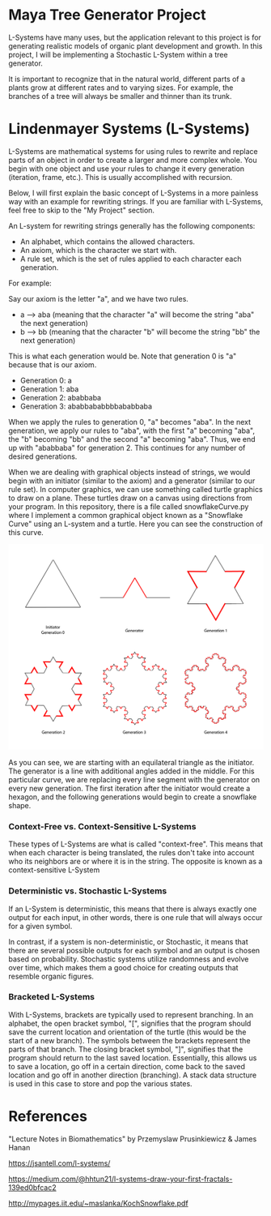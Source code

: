 # Maya Tree Generator Project


L-Systems have many uses, but the application relevant to this project is for generating realistic models of organic plant development and growth. In this project, I will be implementing a Stochastic L-System within a tree generator.

It is important to recognize that in the natural world, different parts of a plants grow at different rates and to varying sizes. For example, the branches of a tree will always be smaller and thinner than its trunk. 

# Lindenmayer Systems (L-Systems)

L-Systems are mathematical systems for using rules to rewrite and replace parts of an object in order to create a larger and more complex whole. You begin with one object and use your rules to change it every generation (iteration, frame, etc.). This is usually accomplished with recursion. 

Below, I will first explain the basic concept of L-Systems in a more painless way with an example for rewriting strings. If you are familiar with L-Systems, feel free to skip to the "My Project" section. 

An L-system for rewriting strings generally has the following components:

- An alphabet, which contains the allowed characters.
- An axiom, which is the character we start with.
- A rule set, which is the set of rules applied to each character each generation.

For example:

Say our axiom is the letter "a", and we have two rules. 
- a --> aba (meaning that the character "a" will become the string "aba" the next generation)
- b --> bb (meaning that the character "b" will become the string "bb" the next generation)

This is what each generation would be. Note that generation 0 is "a" because that is our axiom.

- Generation 0: a
- Generation 1: aba
- Generation 2: ababbaba
- Generation 3: ababbababbbbababbaba

When we apply the rules to generation 0, "a" becomes "aba". In the next generation, we apply our rules to "aba", with the first "a" becoming "aba", the "b" becoming "bb" and the second "a" becoming "aba". Thus, we end up with "ababbaba" for generation 2. This continues for any number of desired generations.

When we are dealing with graphical objects instead of strings, we would begin with an initiator (similar to the axiom) and a generator (similar to our rule set). In computer graphics, we can use something called turtle graphics to draw on a plane. These turtles draw on a canvas using directions from your program. In this repository, there is a file called snowflakeCurve.py where I implement a common graphical object known as a "Snowflake Curve" using an L-system and a turtle. Here you can see the construction of this curve.

![Snowflake Curve Construction](/snowflake.png?raw=true "Title")

As you can see, we are starting with an equilateral triangle as the initiator. The generator is a line with additional angles added in the middle. For this particular curve, we are replacing every line segment with the generator on every new generation. The first iteration after the initiator would create a hexagon, and the following generations would begin to create a snowflake shape.

### Context-Free vs. Context-Sensitive L-Systems

These types of L-Systems are what is called "context-free". This means that when each character is being translated, the rules don't take into account who its neighbors are or where it is in the string. The opposite is known as a context-sensitive L-System

### Deterministic vs. Stochastic L-Systems

If an L-System is deterministic, this means that there is always exactly one output for each input, in other words, there is one rule that will always occur for a given symbol.

In contrast, if a system is non-deterministic, or Stochastic, it means that there are several possible outputs for each symbol and an output is chosen based on probability. Stochastic systems utilize randomness and evolve over time, which makes them a good choice for creating outputs that resemble organic figures.

### Bracketed L-Systems

With L-Systems, brackets are typically used to represent branching. In an alphabet, the open bracket symbol, "[", signifies that the program should save the current location and orientation of the turtle (this would be the start of a new branch). The symbols between the brackets represent the parts of that branch. The closing bracket symbol, "]", signifies that the program should return to the last saved location. Essentially, this allows us to save a location, go off in a certain direction, come back to the saved location and go off in another direction (branching). A stack data structure is used in this case to store and pop the various states.


# References

"Lecture Notes in Biomathematics" by Przemyslaw Prusinkiewicz & James Hanan

https://jsantell.com/l-systems/ 

https://medium.com/@hhtun21/l-systems-draw-your-first-fractals-139ed0bfcac2

http://mypages.iit.edu/~maslanka/KochSnowflake.pdf 
